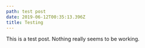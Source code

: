 ```yaml
---
path: test post
date: 2019-06-12T00:35:13.396Z
title: Testing
---
```

This is a test post. Nothing really seems to be working.
